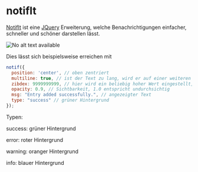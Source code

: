 # notifIt

[NotifIt](http://naoxink.hol.es/notifIt/) ist eine [JQuery](/de/wiki/programmiersprachen/javascript/libraries/jquery) Erweiterung, welche Benachrichtigungen einfacher, schneller und schöner darstellen lässt.

![No alt text available](/de/wiki/programmiersprachen/javascript/libraries/notifit.png )

Dies lässt sich beispielsweise erreichen mit
```js
notif({
  position: 'center', // oben zentriert
  multiline: true, // ist der Text zu lang, wird er auf einer weiteren Zeile ausgegeben
  zibdex: 9999999999, // hier wird ein beliebig hoher Wert eingestellt, so dass die Meldung immer zuvorderst ist
  opacity: 0.9, // Sichtbarkeit, 1.0 entspricht undurchsichtig
  msg: "Entry added successfully.", // angezeigter Text
  type: "success" // grüner Hintergrund
});
```
Typen:


success: grüner Hintergrund


error: roter Hintergrund


warning: oranger Hintergrund


info: blauer Hintergrund


